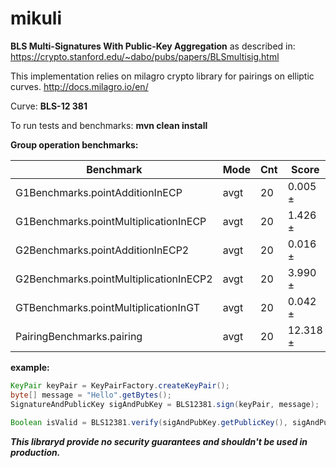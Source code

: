 # mikuli

**BLS Multi-Signatures With Public-Key Aggregation** as described in:   
https://crypto.stanford.edu/~dabo/pubs/papers/BLSmultisig.html

This implementation relies on milagro crypto library for pairings on elliptic curves. 
http://docs.milagro.io/en/

Curve: **BLS-12 381**

To run tests and benchmarks: **mvn clean install**

**Group operation benchmarks:**

Benchmark                              | Mode |  Cnt |  Score  | Error    | Units
---------------------------------------|------|------|---------|----------|----------------------------
G1Benchmarks.pointAdditionInECP        | avgt | 20   | 0.005 ± | 0.001    |  ms/op
G1Benchmarks.pointMultiplicationInECP  | avgt | 20   | 1.426 ± | 0.034    | ms/op
G2Benchmarks.pointAdditionInECP2       | avgt | 20   | 0.016 ± | 0.001    | ms/op
G2Benchmarks.pointMultiplicationInECP2 | avgt | 20   | 3.990 ± | 0.096    | ms/op
GTBenchmarks.pointMultiplicationInGT   | avgt | 20   | 0.042 ± | 0.001    | ms/op
PairingBenchmarks.pairing              | avgt | 20   | 12.318 ±|  0.337   | ms/op


**example:** 

```java
KeyPair keyPair = KeyPairFactory.createKeyPair();
byte[] message = "Hello".getBytes();
SignatureAndPublicKey sigAndPubKey = BLS12381.sign(keyPair, message);
	
Boolean isValid = BLS12381.verify(sigAndPubKey.getPublicKey(), sigAndPubKey.getSignature(), message);
```

***This libraryd provide no security guarantees and shouldn't be used in production.***
